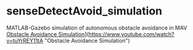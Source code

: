 # senseDetectAvoid_simulation
MATLAB-Gazebo simulation of autonomous obstacle avoidance in MAV
[Obstacle Avoidance Simulation](http://img.youtube.com/vi/tuYrREY11tA/0.jpg)](https://www.youtube.com/watch?v=tuYrREY11tA "Obstacle Avoidance Simulation")

